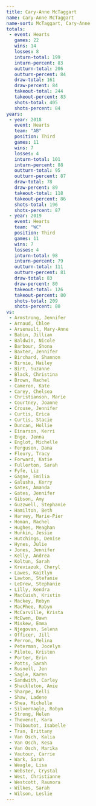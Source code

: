 ```yaml
---
title: Cary-Anne McTaggart
name: Cary-Anne McTaggart
name-sort: McTaggart, Cary-Anne
totals:
 - event: Hearts
   games: 22
   wins: 14
   losses: 8
   inturn-total: 199
   inturn-percent: 83
   outturn-total: 206
   outturn-percent: 84
   draw-total: 161
   draw-percent: 84
   takeout-total: 244
   takeout-percent: 83
   shots-total: 405
   shots-percent: 84
years:
 - year: 2018
   event: Hearts
   team: "AB"
   position: Third
   games: 11
   wins: 7
   losses: 4
   inturn-total: 101
   inturn-percent: 88
   outturn-total: 95
   outturn-percent: 87
   draw-total: 78
   draw-percent: 89
   takeout-total: 118
   takeout-percent: 86
   shots-total: 196
   shots-percent: 87
 - year: 2019
   event: Hearts
   team: "WC"
   position: Third
   games: 11
   wins: 7
   losses: 4
   inturn-total: 98
   inturn-percent: 79
   outturn-total: 111
   outturn-percent: 81
   draw-total: 83
   draw-percent: 80
   takeout-total: 126
   takeout-percent: 80
   shots-total: 209
   shots-percent: 80
vs:
 - Armstrong, Jennifer
 - Arnaud, Chloe
 - Arsenault, Mary-Anne
 - Babin, Jillian
 - Baldwin, Nicole
 - Barbour, Shona
 - Baxter, Jennifer
 - Birchard, Shannon
 - Birnie, Hailey
 - Birt, Suzanne
 - Black, Christina
 - Brown, Rachel
 - Cameron, Kate
 - Carey, Chelsea
 - Christianson, Marie
 - Courtney, Joanne
 - Crouse, Jennifer
 - Curtis, Erica
 - Curtis, Stacie
 - Duncan, Hollie
 - Einarson, Kerri
 - Enge, Jenna
 - Englot, Michelle
 - Ferguson, Dana
 - Fleury, Tracy
 - Forward, Katie
 - Fullerton, Sarah
 - Fyfe, Liz
 - Gagne, Emilia
 - Galusha, Kerry
 - Gates, Amanda
 - Gates, Jennifer
 - Gibson, Amy
 - Guzzwell, Stephanie
 - Hamilton, Beth
 - Harvey, Marie-Pier
 - Homan, Rachel
 - Hughes, Meaghan
 - Hunkin, Jessie
 - Hutchings, Denise
 - Hynes, Julie
 - Jones, Jennifer
 - Kelly, Andrea
 - Koltun, Sarah
 - Kreviazuk, Cheryl
 - Lawes, Kaitlyn
 - Lawton, Stefanie
 - LeDrew, Stephanie
 - Lilly, Kendra
 - MacCuish, Kristin
 - Mackey, Robyn
 - MacPhee, Robyn
 - McCarville, Krista
 - McEwen, Dawn
 - Miskew, Emma
 - Njegovan, Selena
 - Officer, Jill
 - Perron, Melina
 - Peterman, Jocelyn
 - Pilote, Kristen
 - Porter, Erin
 - Potts, Sarah
 - Rusnell, Jen
 - Sagle, Karen
 - Sandwith, Carley
 - Shackleton, Amie
 - Sharpe, Kelli
 - Shaw, Ladene
 - Shea, Michelle
 - Silvernagle, Robyn
 - Strong, Helen
 - Thevenot, Kara
 - Thiboutot, Isabelle
 - Tran, Brittany
 - Van Osch, Kalia
 - Van Osch, Kesa
 - Van Osch, Marika
 - Vautour, Carrie
 - Wark, Sarah
 - Weagle, Lisa
 - Webster, Crystal
 - West, Christianne
 - Westcott, Raunora
 - Wilkes, Sarah
 - Wilson, Leslie
---
```

